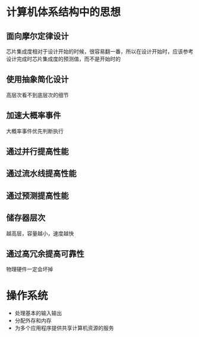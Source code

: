 # 计算机体系结构中的思想
## 面向摩尔定律设计
芯片集成度相对于设计开始的时候，很容易翻一番，所以在设计开始时，应该参考设计完成时芯片集成度的预测值，而不是开始时的
## 使用抽象简化设计
高层次看不到底层次的细节
## 加速大概率事件
大概率事件优先判断执行
## 通过并行提高性能

## 通过流水线提高性能

## 通过预测提高性能

## 储存器层次
越高层，容量越小，速度越快

## 通过高冗余提高可靠性
物理硬件一定会坏掉

# 操作系统
- 处理基本的输入输出
- 分配外存和内存
- 为多个应用程序提供共享计算机资源的服务
